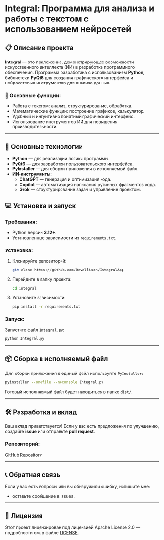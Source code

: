 
# Integral: Программа для анализа и работы с текстом с использованием нейросетей



## 📋 Описание проекта

**Integral** — это приложение, демонстрирующее возможности искусственного интеллекта (ИИ) в разработке программного обеспечения. Программа разработана с использованием **Python**, библиотеки **PyQt6** для создания графического интерфейса и нейросетевых инструментов для анализа данных.

### 🎯 Основные функции:
- Работа с текстом: анализ, структурирование, обработка.
- Математические функции: построение графиков, калькулятор.
- Удобный и интуитивно понятный графический интерфейс.
- Использование инструментов ИИ для повышения производительности.

---

## 🚀 Основные технологии
- **Python** — для реализации логики программы.
- **PyQt6** — для разработки пользовательского интерфейса.
- **PyInstaller** — для сборки приложения в исполняемый файл.
- **ИИ-инструменты**:
  - **ChatGPT** — генерация и оптимизация кода.
  - **Copilot** — автоматизация написания рутинных фрагментов кода.
  - **Grok** — структурирование задач и управление проектом.


## 💻 Установка и запуск

### Требования:
- Python версии **3.12+**.
- Установленные зависимости из `requirements.txt`.

### Установка:
1. Клонируйте репозиторий:
   ```bash
   git clone https://github.com/Revellison/IntegralApp
   ```
2. Перейдите в папку проекта:
   ```bash
   cd integral
   ```
3. Установите зависимости:
   ```bash
   pip install -r requirements.txt
   ```

### Запуск:
Запустите файл `Integral.py`:
```bash
python Integral.py
```

---

## 📦 Сборка в исполняемый файл
Для сборки приложения в единый файл используйте `PyInstaller`:
```bash
pyinstaller --onefile --noconsole Integral.py
```
Готовый исполняемый файл будет находиться в папке `dist/`.

---

## 🛠 Разработка и вклад
Ваш вклад приветствуется! Если у вас есть предложения по улучшению, создайте **issue** или отправьте **pull request**.

### Репозиторий:
[GitHub Repository](https://github.com/Revellison/IntegralApp)

---

## 📞 Обратная связь
Если у вас есть вопросы или вы обнаружили ошибку, напишите мне:
- оставьте сообщение в [issues](https://github.com/Revellison/IntegralApp/issues).

---

## 📜 Лицензия
Этот проект лицензирован под лицензией Apache License 2.0 — подробности см. в файле [LICENSE](LICENSE).
```

